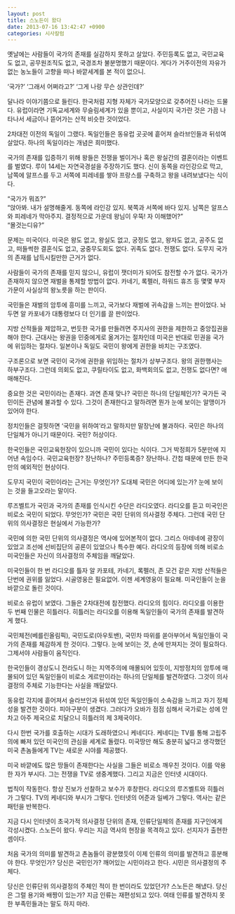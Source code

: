 ```yaml
---
layout: post
title: 스노든이 왔다
date: 2013-07-16 13:42:47 +0900
categories: 시사칼럼
---
```

옛날에는 사람들이 국가의 존재를 실감하지 못하고 살았다. 주민등록도 없고, 국민교육도 없고, 공무원조직도 없고, 국경조차 불분명했기 때문이다. 게다가 거주이전의 자유가 없는 농노들이 고향을 떠나 바깥세계를 본 적이 없으니. 


  


‘국가?’ ‘그래서 어쩌라고?’ ‘그게 나랑 무슨 상관인데?’ 


  


달나라 이야기쯤으로 들린다. 한국처럼 지형 자체가 국가모양으로 갖추어진 나라는 드물다. 유럽이라면 기독교세계와 무슬림세계가 있을 뿐이고, 사실이지 국가란 것은 가끔 나타나서 세금이나 뜯어가는 산적 비슷한 것이었다. 


  


2차대전 이전의 독일이 그랬다. 독일인들은 동유럽 곳곳에 흩어져 슬라브인들과 뒤섞여 살았다. 하나의 독일이라는 개념은 희미했다. 


  


국가의 존재를 입증하기 위해 왕들은 전쟁을 벌이거나 혹은 왕실간의 결혼이라는 이벤트를 벌였다. 루이 14세는 자연국경설을 주장하기도 했다. 신이 동쪽을 라인강으로 막고, 남쪽에 알프스를 두고 서쪽에 피레네를 쌓아 프랑스를 구축하고 왕을 내려보냈다는 식이다. 


  


“국가가 뭐죠?”    
“앉아봐. 내가 설명해줄게. 동쪽에 라인강 있지. 북쪽과 서쪽에 바다 있지. 남쪽은 알프스와 피레네가 막아주지. 결정적으로 가운데 왕님이 우뚝! 자 이해했어?”    
“몰것는디유?”


  


문제는 미국이다. 미국은 왕도 없고, 왕실도 없고, 궁정도 없고, 왕자도 없고, 공주도 없고, 떠들썩한 결혼식도 없고, 궁중무도회도 없다. 귀족도 없다. 전쟁도 없다. 도무지 국가의 존재를 납득시킬만한 근거가 없다. 


  


사람들이 국가의 존재를 믿지 않으니, 유럽이 잿더미가 되어도 참전할 수가 없다. 국가가 존재하지 않으면 재벌을 통제할 방법이 없다. 카네기, 록펠러, 하워드 휴즈 등 몇몇 부자가문이 사실상의 왕노릇을 하는 판이다. 


  


국민들은 재벌의 암투에 흥미를 느끼고, 국가보다 재벌에 귀속감을 느끼는 판이었다. 놔두면 알 카포네가 대통령보다 더 인기를 끌 판이었다. 


  


지방 산적들을 제압하고, 번듯한 국가를 만들려면 주지사의 권한을 제한하고 중앙집권을 해야 한다. 근대사는 왕권을 민중에게로 옮겨가는 절차인데 미국은 반대로 민권을 국가에 위임하는 절차다. 일본이나 독일도 국민이 왕에게 권한을 바치는 구조였다. 


  


구조론으로 보면 국민이 국가에 권한을 위임하는 절차가 상부구조다. 왕의 권한행사는 하부구조다. 그런데 의회도 없고, 쿠릴타이도 없고, 화백회의도 없고, 전쟁도 없다면? 애매해진다. 


  


중요한 것은 국민이라는 존재다. 과연 존재 맞나? 국민은 하나의 단일체인가? 국가든 국민이든 관념에 불과할 수 있다. 그것이 존재한다고 말하려면 뭔가 눈에 보이는 알맹이가 있어야 한다. 


  


정치인들은 걸핏하면 ‘국민을 위하여’라고 말하지만 말장난에 불과하다. 국민은 하나의 단일체가 아니기 때문이다. 국민? 허상이다. 


  


한국인들은 국민교육헌장이 있으니까 국민이 있다는 식이다. 그거 박정희가 5분만에 지어낸 속임수다. 국민교육헌장? 장난하나? 주민등록증? 장난하나. 간첩 때문에 만든 한국만의 예외적인 현상이다. 


  


도무지 국민이 국민이라는 근거는 무엇인가? 도대체 국민은 어디에 있는가? 눈에 보이는 것을 들고오라는 말이다. 


  


루즈벨트가 국민과 국가의 존재를 인식시킨 수단은 라디오였다. 라디오를 듣고 미국인은 비로소 국민이 되었다. 무엇인가? 국민은 국민 단위의 의사결정 주체다. 그런데 국민 단위의 의사결정은 현실에서 가능한가? 


  


국민에 의한 국민 단위의 의사결정은 역사에 있어본적이 없다. 그리스 아테네에 광장이 있었고 조선에 선비집단의 공론이 있었으나 특수한 예다. 라디오의 등장에 의해 비로소 미국인들은 자신이 의사결정의 주체임을 깨달았다. 


  


미국인들이 한 번 라디오를 틀자 알 카포테, 카네기, 록펠러, 존 모건 같은 지방 산적들은 단번에 권위를 잃었다. 시골영웅은 필요없어. 이젠 세계영웅이 필요해. 미국인들이 눈을 바깥으로 돌린 것이다. 


  


비로소 유럽이 보였다. 그들은 2차대전에 참전했다. 라디오의 힘이다. 라디오를 이용한 두 번째 인물은 히틀러다. 히틀러는 라디오를 이용해 독일인들이 국가의 존재를 발견하게 했다. 


  


국민체전(베를린올림픽), 국민도로(아우토밴), 국민차 따위를 쏟아부어서 독일인들이 국가의 존재를 체감하게 한 것이다. 그렇다. 눈에 보이는 것, 손에 만져지는 것이 필요하다. 그제서야 사람들이 움직인다. 


  


한국인들이 경상도니 전라도니 하는 지역주의에 매몰되어 있듯이, 지방정치의 암투에 매몰되어 있던 독일인들이 비로소 게르만이라는 하나의 단일체를 발견하였다. 그것이 의사결정의 주체로 기능한다는 사실을 깨달았다. 


  


동유럽 각지에 흩어져서 슬라브인과 뒤섞여 있던 독일인들이 소속감을 느끼고 자기 정체성을 발견한 것이다. 피아구분이 생겼다. 그러다가 오바가 점점 심해서 국가로는 성에 안 차고 아주 제국으로 치달으니 히틀러의 제 3제국이다. 


  


다시 한번 국가를 호출하는 시대가 도래하였으니 케네디다. 케네디는 TV를 통해 고립주의에 빠져 있던 미국인의 관심을 세계로 돌렸다. 미국땅만 해도 충분히 넓다고 생각했던 미국 촌놈들에게 TV는 새로운 시야를 제공했다. 


  


미국 바깥에도 많은 땅들이 존재한다는 사실을 그들은 비로소 깨우친 것이다. 이를 악용한 자가 부시다. 그는 전쟁을 TV로 생중계했다. 그리고 지금은 인터넷 시대이다. 


  


법칙이 작동한다. 항상 진보가 선찰하고 보수가 후창한다. 라디오의 루즈벨트와 히틀러가 그렇다. TV의 케네디와 부시가 그렇다. 인터넷의 어준과 일베가 그렇다. 역사는 같은 패턴을 반복한다.


  


지금 다시 인터넷이 초국가적 의사결정 단위의 존재, 인류단일체의 존재를 지구인에게 각성시켰다. 스노든이 왔다. 우리는 지금 역사의 현장을 목격하고 있다. 선지자가 출현한 셈이다. 


  


처음 국가의 의미를 발견하고 촌놈들이 광분했듯이 이제 인류의 의미를 발견하고 흥분해야 한다. 무엇인가? 당신은 국민인가? 깨어있는 시민이라고 한다. 시민은 의사결정의 주체다. 


  


당신은 인류단위 의사결정의 주체인 적이 한 번이라도 있었던가? 스노든은 해냈다. 당신은 그럴 용기와 배짱이 있는가? 지금 인류는 재편성되고 있다. 여태 인류를 발견하지 못한 부족민들과는 말도 하지 마라.